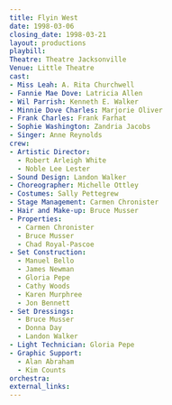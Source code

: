 ```yaml
---
title: Flyin West
date: 1998-03-06
closing_date: 1998-03-21
layout: productions
playbill:
Theatre: Theatre Jacksonville
Venue: Little Theatre
cast:
- Miss Leah: A. Rita Churchwell
- Fannie Mae Dove: Latricia Allen
- Wil Parrish: Kenneth E. Walker
- Minnie Dove Charles: Marjorie Oliver
- Frank Charles: Frank Farhat
- Sophie Washington: Zandria Jacobs
- Singer: Anne Reynolds
crew:
- Artistic Director:
  - Robert Arleigh White
  - Noble Lee Lester
- Sound Design: Landon Walker
- Choreographer: Michelle Ottley
- Costumes: Sally Pettegrew
- Stage Management: Carmen Chronister
- Hair and Make-up: Bruce Musser
- Properties:
  - Carmen Chronister
  - Bruce Musser
  - Chad Royal-Pascoe
- Set Construction:
  - Manuel Bello
  - James Newman
  - Gloria Pepe
  - Cathy Woods
  - Karen Murphree
  - Jon Bennett
- Set Dressings:
  - Bruce Musser
  - Donna Day
  - Landon Walker
- Light Technician: Gloria Pepe
- Graphic Support:
  - Alan Abraham
  - Kim Counts
orchestra:
external_links:
---
```

